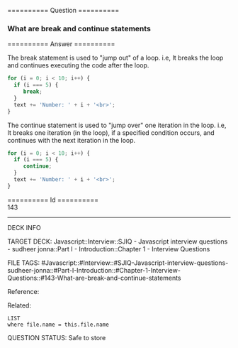 ========== Question ==========  

### What are break and continue statements  

========== Answer ==========  

The break statement is used to "jump out" of a loop. i.e, It breaks the loop and
continues executing the code after the loop.

```javascript
for (i = 0; i < 10; i++) {
  if (i === 5) {
     break;
  }
  text += 'Number: ' + i + '<br>';
}
```

The continue statement is used to "jump over" one iteration in the loop. i.e, It
breaks one iteration (in the loop), if a specified condition occurs, and
continues with the next iteration in the loop.

```javascript
for (i = 0; i < 10; i++) {
  if (i === 5) {
     continue;
  }
  text += 'Number: ' + i + '<br>';
}
```

========== Id ==========  
143

---

DECK INFO

TARGET DECK: Javascript::Interview::SJIQ - Javascript interview questions - sudheer jonna::Part I - Introduction::Chapter 1 - Interview Questions

FILE TAGS: #Javascript::#Interview::#SJIQ-Javascript-interview-questions-sudheer-jonna::#Part-I-Introduction::#Chapter-1-Interview-Questions::#143-What-are-break-and-continue-statements

Reference:

Related:

```dataview
LIST
where file.name = this.file.name
```

QUESTION STATUS: Safe to store
